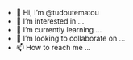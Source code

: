 - 👋 Hi, I’m @tudoutematou
- 👀 I’m interested in ...
- 🌱 I’m currently learning ...
- 💞️ I’m looking to collaborate on ...
- 📫 How to reach me ...

<!---
tudoutematou/tudoutematou is a ✨ special ✨ repository because its `README.md` (this file) appears on your GitHub profile.
You can click the Preview link to take a look at your changes.
--->
